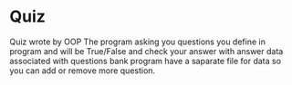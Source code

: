 # Quiz
Quiz wrote by OOP
The program asking you questions you define in program and will be True/False and check your answer with answer data associated with questions bank
program have a saparate file for data so you can add or remove more question.
